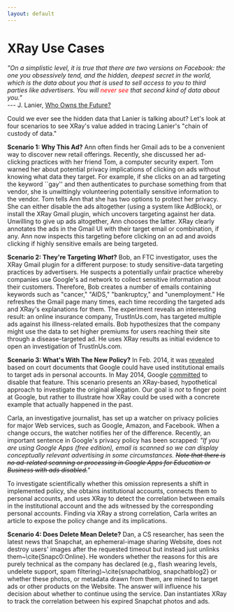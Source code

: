 ```yaml
---
layout: default
---
```


# XRay Use Cases

<p class="message">
  <i>"On a simplistic level, it is true that there are two versions on
  Facebook: the one you obsessively tend, and the hidden, deepest secret in the
  world, which is the data about you that is used to sell access to you to third
  parties like advertisers.  You will <font color="red">never see</font> that
  second kind of data about you."
  </i>
  <br />
  --- J. Lanier, <a href="http://www.amazon.com/Who-Owns-Future-Jaron-Lanier/dp/1451654960">
  Who Owns the Future?</a>
</p>

Could we ever see the hidden data that Lanier is talking about? Let's look
at four scenarios to see XRay's value added in tracing Lanier's "chain
of custody of data."

**Scenario 1: Why This Ad?**  Ann often finds her Gmail ads to be a
convenient way to discover new retail offerings.  Recently, she discussed her
ad-clicking practices with her friend Tom, a computer security expert.  Tom
warned her about potential privacy implications of clicking on ads without
knowing what data they target.  For example, if she clicks on an ad targeting
the keyword ``gay'' and then authenticates to purchase something from that
vendor, she is unwittingly volunteering potentially sensitive information to the
vendor.  Tom tells Ann that she has two options to protect her privacy.
She can either disable the ads altogether (using a system like AdBlock), or
install the XRay Gmail plugin, which uncovers targeting against her data.
Unwilling to give up ads altogether, Ann chooses the latter.  XRay clearly
annotates the ads in the Gmail UI with their target email or
combination, if any. Ann now inspects this targeting before clicking on an ad and
avoids clicking if highly sensitive emails are being targeted.

**Scenario 2: They're Targeting _What_?**
Bob, an FTC investigator, uses the XRay Gmail plugin for a different purpose:
to study sensitive-data targeting practices by advertisers. He suspects a
potentially unfair practice whereby companies use Google's ad network to
collect sensitive information about their customers. Therefore, Bob creates a
number of emails containing keywords such as "cancer," "AIDS,"
"bankruptcy," and "unemployment." He refreshes the Gmail page many
times, each time recording the targeted ads and XRay's explanations for them.
The experiment reveals an interesting result: an online insurance company,
TrustInUs.com, has targeted multiple ads against his illness-related emails.
Bob hypothesizes that the company might use the data to set higher premiums for
users reaching their site through a disease-targeted ad.  He uses XRay
results as initial evidence to open an investigation of TrustInUs.com.

**Scenario 3: What's With The New Policy?**
In Feb. 2014, it was [revealed](http://safegov.org/2014/1/31/google-admits-data-mining-student-emails-in-its-free-education-apps) based on court documents that Google could
have used institutional emails to target ads in personal accounts.
In May 2014, Google [committed](http://www.techtimes.com/articles/6334/20140502/google-we-promise-not-to-spy-on-student-email-accounts-to-deliver-ads.htm) to disable
that feature. This scenario presents an XRay-based, hypothetical approach
to investigate the original allegation.  Our goal is *not* to finger point
at Google, but rather to illustrate how XRay could be used with a concrete
example that actually happened in the past.

Carla, an investigative journalist, has set up a watcher on privacy policies
for major Web services, such as Google, Amazon, and Facebook. When a change
occurs, the watcher notifies her of the difference.  Recently, an important
sentence in Google's privacy policy has been scrapped: <i>"If you are using
Google Apps (free edition), email is scanned so we can display conceptually
relevant advertising in some circumstances. <s>Note that there is no ad-related
scanning or processing in Google Apps for Education or Business with ads
disabled.</s>"</i>

To investigate scientifically whether this omission represents a
shift in implemented policy, she obtains institutional accounts, connects them
to personal accounts, and uses XRay to detect the correlation between emails
in the institutional account and the ads witnessed by the corresponding
personal accounts.  Finding via XRay a strong correlation, Carla writes an
article to expose the policy change and its implications.

**Scenario 4: Does Delete Mean Delete?**  Dan, a CS researcher, has seen
the latest news that Snapchat, an ephemeral-image sharing Website, does not
destroy users' images after the requested timeout but instead just unlinks
them~\cite{Snapc0:Online}.  He wonders whether the reasons for this are purely
technical as the company has declared (e.g., flash wearing levels, undelete
support, spam filtering)~\cite{snapchatblog, snapchatblog2} or whether these
photos, or metadata drawn from them, are mined to target ads or other products
on the Website.  The answer will influence his decision about whether to
continue using the service. Dan instantiates XRay to track the correlation
between his expired Snapchat photos and ads.

